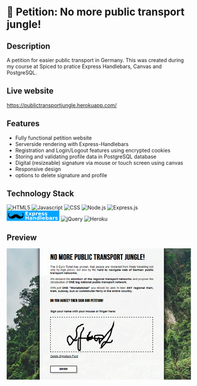 # 🚋 Petition: No more public transport jungle!


## Description
A petition for easier public transport in Germany. This was created during my course at Spiced to pratice Express Handlebars, Canvas and PostgreSQL. 

## Live website
https://publictransportjungle.herokuapp.com/

## Features
- Fully functional petition website
- Serverside rendering with Express-Handlebars
- Registration and Login/Logout features using encrypted cookies
- Storing and validating profile data in PostgreSQL database
- Digital (resizeable) signature via mouse or touch screen using canvas
- Responsive design
- options to delete signature and profile

## Technology Stack

![HTML5](https://img.shields.io/badge/HTML5-E34F26?style=for-the-badge&logo=html5&logoColor=white)
![Javascript](https://img.shields.io/badge/JavaScript-323330?style=for-the-badge&logo=javascript&logoColor=F7DF1E)
![CSS](https://img.shields.io/badge/CSS3-1572B6?style=for-the-badge&logo=css3&logoColor=white)
![Node.js](https://img.shields.io/badge/Node.js-43853D?style=for-the-badge&logo=node.js&logoColor=white)
![Express.js](https://img.shields.io/badge/Express.js-404D59?style=for-the-badge/)
![Express-Handlebars](https://github.com/RobertMoravek/Public-Transport-Jungle/blob/master/public/express-handlebars.png)
![jQuery](https://img.shields.io/badge/jQuery-0769AD?style=for-the-badge&logo=jquery&logoColor=white)
![Heroku](https://img.shields.io/badge/Heroku-430098?style=for-the-badge&logo=heroku&logoColor=white)

## Preview

![Preview](https://github.com/RobertMoravek/Public-Transport-Jungle/blob/master/preview.png)